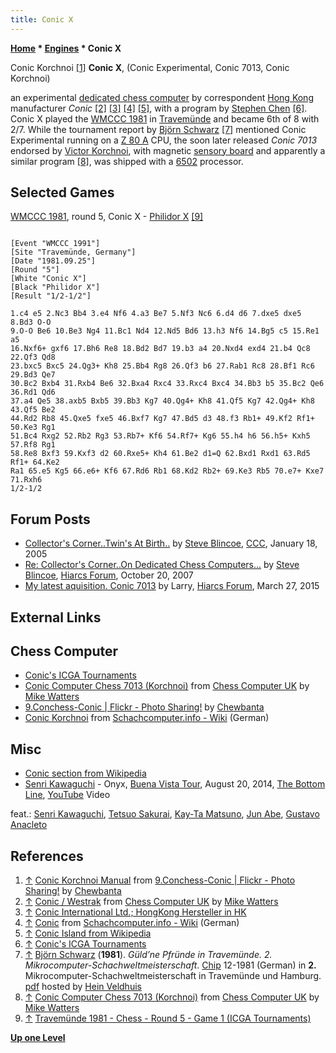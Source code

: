 ```yaml
---
title: Conic X
---
```

**[Home](Home "Home") * [Engines](Engines "Engines") * Conic X**

[](https://www.flickr.com/photos/10261668@N05/877850832/in/album-72157600922173914/) Conic Korchnoi <a id="cite-note-1" href="#cite-ref-1">[1]</a>
**Conic X**, (Conic Experimental, Conic 7013, Conic Korchnoi)

an experimental [dedicated chess computer](Dedicated_Chess_Computers "Dedicated Chess Computers") by correspondent [Hong Kong](https://en.wikipedia.org/wiki/Hong_Kong) manufacturer *Conic* <a id="cite-note-2" href="#cite-ref-2">[2]</a> <a id="cite-note-3" href="#cite-ref-3">[3]</a> <a id="cite-note-4" href="#cite-ref-4">[4]</a> <a id="cite-note-5" href="#cite-ref-5">[5]</a>, with a program by [Stephen Chen](Stephen_Chen "Stephen Chen") <a id="cite-note-6" href="#cite-ref-6">[6]</a>. Conic X played the [WMCCC 1981](WMCCC_1981 "WMCCC 1981") in [Travemünde](https://en.wikipedia.org/wiki/Travem%C3%BCnde) and became 6th of 8 with 2/7. While the tournament report by [Björn Schwarz](index.php?title=Bj%C3%B6rn_Schwarz&action=edit&redlink=1 "Björn Schwarz (page does not exist)") <a id="cite-note-7" href="#cite-ref-7">[7]</a> mentioned Conic Experimental running on a [Z 80 A](Z80 "Z80") CPU, the soon later released *Conic 7013* endorsed by [Victor Korchnoi](https://en.wikipedia.org/wiki/Viktor_Korchnoi), with magnetic [sensory board](Sensory_Board "Sensory Board") and apparently a similar program <a id="cite-note-8" href="#cite-ref-8">[8]</a>, was shipped with a [6502](6502 "6502") processor.

## Selected Games

[WMCCC 1981](WMCCC_1981 "WMCCC 1981"), round 5, Conic X - [Philidor X](Philidor "Philidor") <a id="cite-note-9" href="#cite-ref-9">[9]</a>

```

[Event "WMCCC 1991"]
[Site "Travemünde, Germany"]
[Date "1981.09.25"]
[Round "5"]
[White "Conic X"]
[Black "Philidor X"]
[Result "1/2-1/2"]

1.c4 e5 2.Nc3 Bb4 3.e4 Nf6 4.a3 Be7 5.Nf3 Nc6 6.d4 d6 7.dxe5 dxe5 8.Bd3 O-O 
9.O-O Be6 10.Be3 Ng4 11.Bc1 Nd4 12.Nd5 Bd6 13.h3 Nf6 14.Bg5 c5 15.Re1 a5 
16.Nxf6+ gxf6 17.Bh6 Re8 18.Bd2 Bd7 19.b3 a4 20.Nxd4 exd4 21.b4 Qc8 22.Qf3 Qd8 
23.bxc5 Bxc5 24.Qg3+ Kh8 25.Bb4 Rg8 26.Qf3 b6 27.Rab1 Rc8 28.Bf1 Rc6 29.Bd3 Qe7 
30.Bc2 Bxb4 31.Rxb4 Be6 32.Bxa4 Rxc4 33.Rxc4 Bxc4 34.Bb3 b5 35.Bc2 Qe6 36.Rd1 Qd6 
37.a4 Qe5 38.axb5 Bxb5 39.Bb3 Kg7 40.Qg4+ Kh8 41.Qf5 Kg7 42.Qg4+ Kh8 43.Qf5 Be2 
44.Rd2 Rb8 45.Qxe5 fxe5 46.Bxf7 Kg7 47.Bd5 d3 48.f3 Rb1+ 49.Kf2 Rf1+ 50.Ke3 Rg1 
51.Bc4 Rxg2 52.Rb2 Rg3 53.Rb7+ Kf6 54.Rf7+ Kg6 55.h4 h6 56.h5+ Kxh5 57.Rf8 Rg1 
58.Re8 Bxf3 59.Kxf3 d2 60.Rxe5+ Kh4 61.Be2 d1=Q 62.Bxd1 Rxd1 63.Rd5 Rf1+ 64.Ke2 
Ra1 65.e5 Kg5 66.e6+ Kf6 67.Rd6 Rb1 68.Kd2 Rb2+ 69.Ke3 Rb5 70.e7+ Kxe7 71.Rxh6 
1/2-1/2 

```

## Forum Posts

- [Collector's Corner..Twin's At Birth..](https://www.stmintz.com/ccc/index.php?id=406401) by [Steve Blincoe](Steve_Blincoe "Steve Blincoe"), [CCC](CCC "CCC"), January 18, 2005
- [Re: Collector's Corner..On Dedicated Chess Computers...](http://hiarcs.net/forums/viewtopic.php?t=3&postdays=0&postorder=asc&start=76) by [Steve Blincoe](Steve_Blincoe "Steve Blincoe"), [Hiarcs Forum](Computer_Chess_Forums "Computer Chess Forums"), October 20, 2007
- [My latest aquisition. Conic 7013](http://www.hiarcs.net/forums/viewtopic.php?t=7119) by Larry, [Hiarcs Forum](Computer_Chess_Forums "Computer Chess Forums"), March 27, 2015

## External Links

## Chess Computer

- [Conic's ICGA Tournaments](https://www.game-ai-forum.org/icga-tournaments/program.php?id=469)
- [Conic Computer Chess 7013 (Korchnoi)](http://chesscomputeruk.com/html/conic_computer_chess_7013_-korchnoi-.html) from [Chess Computer UK](http://www.chesscomputeruk.com/index.html) by [Mike Watters](Mike_Watters "Mike Watters")
- [9.Conchess-Conic | Flickr - Photo Sharing!](https://www.flickr.com/photos/10261668@N05/albums/72157600922173914/with/877000419/) by [Chewbanta](Steve_Blincoe "Steve Blincoe")
- [Conic Korchnoi](http://www.schach-computer.info/wiki/index.php/Conic_Korchnoi) from [Schachcomputer.info - Wiki](http://www.schach-computer.info/wiki/index.php/Hauptseite_En) (German)

## Misc

- [Conic section from Wikipedia](https://en.wikipedia.org/wiki/Conic_section)
- [Senri Kawaguchi](Category:Senri_Kawaguchi "Category:Senri Kawaguchi") - Onyx, [Buena Vista Tour](https://en.wikipedia.org/wiki/Senri_Kawaguchi#Solo_recordings), August 20, 2014, [The Bottom Line](https://www.bottomline.co.jp/), [YouTube](https://en.wikipedia.org/wiki/YouTube) Video

feat.: [Senri Kawaguchi](Category:Senri_Kawaguchi "Category:Senri Kawaguchi"), [Tetsuo Sakurai](Category:Tetsuo_Sakurai "Category:Tetsuo Sakurai"), [Kay-Ta Matsuno](https://www.discogs.com/artist/3337728-Kay-Ta-Matsuno), [Jun Abe](https://www.facebook.com/pg/JUN-ABE-Official-Staff-163918403785062/about/), [Gustavo Anacleto](http://gustavoanacleto.com/)

## References

1. <a id="cite-ref-1" href="#cite-note-1">↑</a> [Conic Korchnoi Manual](https://www.flickr.com/photos/10261668@N05/877850832/in/album-72157600922173914/) from [9.Conchess-Conic | Flickr - Photo Sharing!](https://www.flickr.com/photos/10261668@N05/albums/72157600922173914/with/877000419/) by [Chewbanta](Steve_Blincoe "Steve Blincoe")
1. <a id="cite-ref-2" href="#cite-note-2">↑</a> [Conic / Westrak](http://chesscomputeruk.com/html/conic___westrak.html) from [Chess Computer UK](http://www.chesscomputeruk.com/index.html) by [Mike Watters](Mike_Watters "Mike Watters")
1. <a id="cite-ref-3" href="#cite-note-3">↑</a> [Conic International Ltd.; HongKong Hersteller in HK](http://www.radiomuseum.org/dsp_hersteller_detail.cfm?company_id=9956)
1. <a id="cite-ref-4" href="#cite-note-4">↑</a> [Conic](http://www.schach-computer.info/wiki/index.php/Conic) from [Schachcomputer.info - Wiki](http://www.schach-computer.info/wiki/index.php/Hauptseite_En) (German)
1. <a id="cite-ref-5" href="#cite-note-5">↑</a> [Conic Island from Wikipedia](https://en.wikipedia.org/wiki/Conic_Island)
1. <a id="cite-ref-6" href="#cite-note-6">↑</a> [Conic's ICGA Tournaments](https://www.game-ai-forum.org/icga-tournaments/program.php?id=469)
1. <a id="cite-ref-7" href="#cite-note-7">↑</a> [Björn Schwarz](index.php?title=Bj%C3%B6rn_Schwarz&action=edit&redlink=1 "Björn Schwarz (page does not exist)") (**1981**). *Güld’ne Pfründe in Travemünde. 2. Mikrocomputer-Schachweltmeisterschaft*. [Chip](https://en.wikipedia.org/wiki/Chip_%28magazine%29) 12-1981 (German) in **2.** Mikrocomputer-Schachweltmeisterschaft in Travemünde und Hamburg. [pdf](http://www.schaakcomputers.nl/hein_veldhuis/database/files/09-1981,%202.%20Mikrocomputer-Schachweltmeisterschaft%20in%20Travemunde%20und%20Hamburg.pdf) hosted by [Hein Veldhuis](Hein_Veldhuis "Hein Veldhuis")
1. <a id="cite-ref-8" href="#cite-note-8">↑</a> [Conic Computer Chess 7013 (Korchnoi)](http://chesscomputeruk.com/html/conic_computer_chess_7013_-korchnoi-.html) from [Chess Computer UK](http://www.chesscomputeruk.com/index.html) by [Mike Watters](Mike_Watters "Mike Watters")
1. <a id="cite-ref-9" href="#cite-note-9">↑</a> [Travemünde 1981 - Chess - Round 5 - Game 1 (ICGA Tournaments)](https://www.game-ai-forum.org/icga-tournaments/round.php?tournament=67&round=5&id=1)

**[Up one Level](Engines "Engines")**

